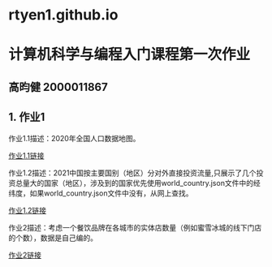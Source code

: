 # rtyen1.github.io
# 计算机科学与编程入门课程第一次作业
## 高昀健 2000011867 
## 1. 作业1
作业1.1描述：2020年全国人口数据地图。

[作业1.1链接](https://rtyen1.github.io/全国人口数据地图2020_map.html)

作业1.2描述：2021中国按主要国别（地区）分对外直接投资流量,只展示了几个投资总量大的国家（地区），涉及到的国家优先使用world_country.json文件中的经纬度，如果world_country.json文件中没有，从网上查找。

[作业1.2链接](https://rtyen1.github.io/2021中国按主要国别（地区）分对外直接投资流量.html)

作业2描述：考虑一个餐饮品牌在各城市的实体店数量（例如蜜雪冰城的线下门店的个数），数据是自己编的。

[作业2链接](https://rtyen1.github.io/某品牌实体店数量.html)

